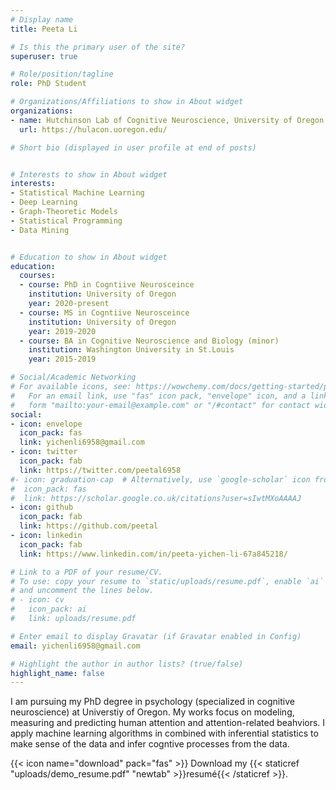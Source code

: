 ```yaml
---
# Display name
title: Peeta Li

# Is this the primary user of the site?
superuser: true

# Role/position/tagline
role: PhD Student

# Organizations/Affiliations to show in About widget
organizations:
- name: Hutchinson Lab of Cognitive Neuroscience, University of Oregon
  url: https://hulacon.uoregon.edu/

# Short bio (displayed in user profile at end of posts)


# Interests to show in About widget
interests:
- Statistical Machine Learning  
- Deep Learning 
- Graph-Theoretic Models
- Statistical Programming
- Data Mining 


# Education to show in About widget
education:
  courses:
  - course: PhD in Cogntiive Neurosceince
    institution: University of Oregon
    year: 2020-present
  - course: MS in Cogntiive Neurosceince
    institution: University of Oregon
    year: 2019-2020
  - course: BA in Cognitive Neuroscience and Biology (minor) 
    institution: Washington University in St.Louis
    year: 2015-2019

# Social/Academic Networking
# For available icons, see: https://wowchemy.com/docs/getting-started/page-builder/#icons
#   For an email link, use "fas" icon pack, "envelope" icon, and a link in the
#   form "mailto:your-email@example.com" or "/#contact" for contact widget.
social:
- icon: envelope
  icon_pack: fas
  link: yichenli6958@gmail.com
- icon: twitter
  icon_pack: fab
  link: https://twitter.com/peetal6958
#- icon: graduation-cap  # Alternatively, use `google-scholar` icon from `ai` icon pack
#  icon_pack: fas
#  link: https://scholar.google.co.uk/citations?user=sIwtMXoAAAAJ
- icon: github
  icon_pack: fab
  link: https://github.com/peetal
- icon: linkedin
  icon_pack: fab
  link: https://www.linkedin.com/in/peeta-yichen-li-67a845218/

# Link to a PDF of your resume/CV.
# To use: copy your resume to `static/uploads/resume.pdf`, enable `ai` icons in `params.toml`, 
# and uncomment the lines below.
# - icon: cv
#   icon_pack: ai
#   link: uploads/resume.pdf

# Enter email to display Gravatar (if Gravatar enabled in Config)
email: yichenli6958@gmail.com

# Highlight the author in author lists? (true/false)
highlight_name: false
---
```


I am pursuing my PhD degree in psychology (specialized in cognitive neuroscience) at Universtiy of Oregon. My works focus on modeling, measuring and predicting human attention and attention-related beahviors. I apply machine learning algorithms in combined with inferential statistics to make sense of the data and infer cogntive processes from the data. 

{{< icon name="download" pack="fas" >}} Download my {{< staticref "uploads/demo_resume.pdf" "newtab" >}}resumé{{< /staticref >}}.
